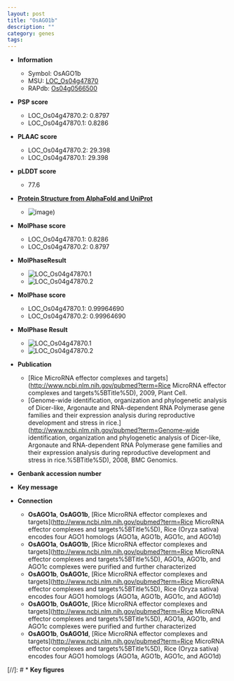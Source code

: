 ```yaml
---
layout: post
title: "OsAGO1b"
description: ""
category: genes
tags: 
---
```


* **Information**  
    + Symbol: OsAGO1b  
    + MSU: [LOC_Os04g47870](http://rice.plantbiology.msu.edu/cgi-bin/ORF_infopage.cgi?orf=LOC_Os04g47870)  
    + RAPdb: [Os04g0566500](http://rapdb.dna.affrc.go.jp/viewer/gbrowse_details/irgsp1?name=Os04g0566500)  

* **PSP score**  
    + LOC_Os04g47870.2: 0.8797 
    + LOC_Os04g47870.1: 0.8286 

* **PLAAC score**  
    + LOC_Os04g47870.2: 29.398 
    + LOC_Os04g47870.1: 29.398 

* **pLDDT score**
    + 77.6

* **[Protein Structure from AlphaFold and UniProt](https://www.uniprot.org/uniprotkb/Q7XSA2/entry#structure)**
    + ![image](https://ricepsp.github.io/images/Q7/AF-Q7XSA2-F1.png))

* **MolPhase score**
    + LOC_Os04g47870.1: 0.8286
    + LOC_Os04g47870.2: 0.8797

* **MolPhaseResult**
    + ![LOC_Os04g47870.1](https://ricepsp.github.io/pictures/LOC_Os04g/LOC_Os04g47870.1.png)
    + ![LOC_Os04g47870.2](https://ricepsp.github.io/pictures/LOC_Os04g/LOC_Os04g47870.2.png)

* **MolPhase score**
    + LOC_Os04g47870.1: 0.99964690
    + LOC_Os04g47870.2: 0.99964690

* **MolPhase Result**
    + ![LOC_Os04g47870.1](https://304243504.github.io/Pictures/LOC_Os04g/LOC_Os04g47870.1.png)
    + ![LOC_Os04g47870.2](https://304243504.github.io/Pictures/LOC_Os04g/LOC_Os04g47870.2.png)

* **Publication**  
    + [Rice MicroRNA effector complexes and targets](http://www.ncbi.nlm.nih.gov/pubmed?term=Rice MicroRNA effector complexes and targets%5BTitle%5D), 2009, Plant Cell.
    + [Genome-wide identification, organization and phylogenetic analysis of Dicer-like, Argonaute and RNA-dependent RNA Polymerase gene families and their expression analysis during reproductive development and stress in rice.](http://www.ncbi.nlm.nih.gov/pubmed?term=Genome-wide identification, organization and phylogenetic analysis of Dicer-like, Argonaute and RNA-dependent RNA Polymerase gene families and their expression analysis during reproductive development and stress in rice.%5BTitle%5D), 2008, BMC Genomics.

* **Genbank accession number**  

* **Key message**  

* **Connection**  
    + __OsAGO1a__, __OsAGO1b__, [Rice MicroRNA effector complexes and targets](http://www.ncbi.nlm.nih.gov/pubmed?term=Rice MicroRNA effector complexes and targets%5BTitle%5D), Rice (Oryza sativa) encodes four AGO1 homologs (AGO1a, AGO1b, AGO1c, and AGO1d)
    + __OsAGO1a__, __OsAGO1b__, [Rice MicroRNA effector complexes and targets](http://www.ncbi.nlm.nih.gov/pubmed?term=Rice MicroRNA effector complexes and targets%5BTitle%5D), AGO1a, AGO1b, and AGO1c complexes were purified and further characterized
    + __OsAGO1b__, __OsAGO1c__, [Rice MicroRNA effector complexes and targets](http://www.ncbi.nlm.nih.gov/pubmed?term=Rice MicroRNA effector complexes and targets%5BTitle%5D), Rice (Oryza sativa) encodes four AGO1 homologs (AGO1a, AGO1b, AGO1c, and AGO1d)
    + __OsAGO1b__, __OsAGO1c__, [Rice MicroRNA effector complexes and targets](http://www.ncbi.nlm.nih.gov/pubmed?term=Rice MicroRNA effector complexes and targets%5BTitle%5D), AGO1a, AGO1b, and AGO1c complexes were purified and further characterized
    + __OsAGO1b__, __OsAGO1d__, [Rice MicroRNA effector complexes and targets](http://www.ncbi.nlm.nih.gov/pubmed?term=Rice MicroRNA effector complexes and targets%5BTitle%5D), Rice (Oryza sativa) encodes four AGO1 homologs (AGO1a, AGO1b, AGO1c, and AGO1d)

[//]: # * **Key figures**  


